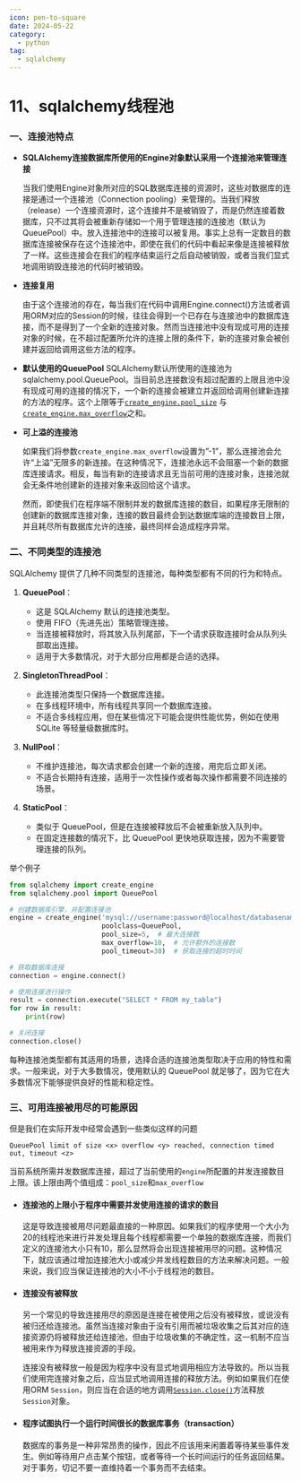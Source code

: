 ```yaml
---
icon: pen-to-square
date: 2024-05-22
category:
  - python
tag:
  - sqlalchemy
---
```




# 11、sqlalchemy线程池



### 一、连接池特点



- **SQLAlchemy连接数据库所使用的Engine对象默认采用一个连接池来管理连接**

  当我们使用Engine对象所对应的SQL数据库连接的资源时，这些对数据库的连接是通过一个连接池（Connection pooling）来管理的。当我们释放（release）一个连接资源时，这个连接并不是被销毁了，而是仍然连接着数据库，只不过其将会被重新存储如一个用于管理连接的连接池（默认为QueuePool）中。放入连接池中的连接可以被复用。事实上总有一定数目的数据库连接被保存在这个连接池中，即使在我们的代码中看起来像是连接被释放了一样。这些连接会在我们的程序结束运行之后自动被销毁，或者当我们显式地调用销毁连接池的代码时被销毁。

- **连接复用**

  由于这个连接池的存在，每当我们在代码中调用Engine.connect()方法或者调用ORM对应的Session的时候，往往会得到一个已存在与连接池中的数据库连接，而不是得到了一个全新的连接对象。然而当连接池中没有现成可用的连接对象的时候，在不超过配置所允许的连接上限的条件下，新的连接对象会被创建并返回给调用这些方法的程序。

- **默认使用的QueuePool**
  SQLAlchemy默认所使用的连接池为sqlalchemy.pool.QueuePool。当目前总连接数没有超过配置的上限且池中没有现成可用的连接的情况下，一个新的连接会被建立并返回给调用创建新连接的方法的程序。这个上限等于[`create_engine.pool_size`](http://docs.sqlalchemy.org/en/latest/core/engines.html#sqlalchemy.create_engine.params.max_overflow) 与[`create_engine.max_overflow`](http://docs.sqlalchemy.org/en/latest/core/engines.html#sqlalchemy.create_engine.params.max_overflow)之和。

- **可上溢的连接池**

  如果我们将参数`create_engine.max_overflow`设置为”-1”，那么连接池会允许“上溢”无限多的新连接。在这种情况下，连接池永远不会阻塞一个新的数据库连接请求。相反，每当有新的连接请求且无当前可用的连接对象，连接池就会无条件地创建新的连接对象来返回给这个请求。

  然而，即使我们在程序端不限制并发的数据库连接的数目，如果程序无限制的创建新的数据库连接对象，连接的数目最终会到达数据库端的连接数目上限，并且耗尽所有数据库允许的连接，最终同样会造成程序异常。

  

### 二、不同类型的连接池



SQLAlchemy 提供了几种不同类型的连接池，每种类型都有不同的行为和特点。

1. **QueuePool**：
   - 这是 SQLAlchemy 默认的连接池类型。
   - 使用 FIFO（先进先出）策略管理连接。
   - 当连接被释放时，将其放入队列尾部，下一个请求获取连接时会从队列头部取出连接。
   - 适用于大多数情况，对于大部分应用都是合适的选择。

2. **SingletonThreadPool**：
   - 此连接池类型只保持一个数据库连接。
   - 在多线程环境中，所有线程共享同一个数据库连接。
   - 不适合多线程应用，但在某些情况下可能会提供性能优势，例如在使用 SQLite 等轻量级数据库时。

3. **NullPool**：
   - 不维护连接池，每次请求都会创建一个新的连接，用完后立即关闭。
   - 不适合长期持有连接，适用于一次性操作或者每次操作都需要不同连接的场景。

4. **StaticPool**：
   - 类似于 QueuePool，但是在连接被释放后不会被重新放入队列中。
   - 在固定连接数的情况下，比 QueuePool 更快地获取连接，因为不需要管理连接的队列。

举个例子

```python
from sqlalchemy import create_engine
from sqlalchemy.pool import QueuePool

# 创建数据库引擎，并配置连接池
engine = create_engine('mysql://username:password@localhost/databasename', 
                       poolclass=QueuePool, 
                       pool_size=5,  # 最大连接数
                       max_overflow=10,  # 允许额外的连接数
                       pool_timeout=30)  # 获取连接的超时时间

# 获取数据库连接
connection = engine.connect()

# 使用连接进行操作
result = connection.execute("SELECT * FROM my_table")
for row in result:
    print(row)

# 关闭连接
connection.close()
```



每种连接池类型都有其适用的场景，选择合适的连接池类型取决于应用的特性和需求。一般来说，对于大多数情况，使用默认的 QueuePool 就足够了，因为它在大多数情况下能够提供良好的性能和稳定性。



### 三、可用连接被用尽的可能原因



但是我们在实际开发中经常会遇到一些类似这样的问题

```shell
QueuePool limit of size <x> overflow <y> reached, connection timed out, timeout <z>
```

当前系统所需并发数据库连接，超过了当前使用的`engine`所配置的并发连接数目上限。该上限由两个值组成：`pool_size`和`max_overflow`

- #### 连接池的上限小于程序中需要并发使用连接的请求的数目

  这是导致连接被用尽问题最直接的一种原因。如果我们的程序使用一个大小为20的线程池来进行并发处理且每个线程都需要一个单独的数据库连接，而我们定义的连接池大小只有10，那么显然将会出现连接被用尽的问题。这种情况下，就应该通过增加连接池大小或减少并发线程数目的方法来解决问题。一般来说，我们应当保证连接池的大小不小于线程池的数目。

  

- #### 连接没有被释放

  另一个常见的导致连接用尽的原因是连接在被使用之后没有被释放，或说没有被归还给连接池。虽然当连接对象由于没有引用而被垃圾收集之后其对应的连接资源仍将被释放还给连接池，但由于垃圾收集的不确定性，这一机制不应当被用来作为释放连接资源的手段。

  连接没有被释放一般是因为程序中没有显式地调用相应方法导致的。所以当我们使用完连接对象之后，应当显式地调用连接的释放方法。例如如果我们在使用ORM `Session`，则应当在合适的地方调用[`Session.close()`](http://docs.sqlalchemy.org/en/latest/orm/session_api.html#sqlalchemy.orm.session.Session.close)方法释放`Session`对象。

  

- #### 程序试图执行一个运行时间很长的数据库事务（transaction）

  数据库的事务是一种非常昂贵的操作，因此不应该用来闲置着等待某些事件发生。例如等待用户点击某个按钮，或者等待一个长时间运行的任务返回结果。对于事务，切记不要一直维持着一个事务而不去结束。